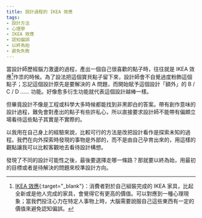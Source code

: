 ```yaml
---
title: 設計過程的 IKEA 效應
tags:
- 設計方法
- 心理學
- IKEA 效應
- 認知偏誤
- 以終為始
- 避免失敗
---
```


當設計師歷經腦力激盪的過程，產出一個自己很喜歡的點子時，往往就是 IKEA 效應[^1]作祟的時候。為了設法把這個寶貝點子留下來，設計師會不自覺過度粉飾這個點子；忘記這個設計原先是要解決的 A 問題，而開始賦予這個設計「額外」的 B / C / D ...... 功能。好像愈多衍生功能就代表這個設計越棒一樣。

但畢竟設計不像是工程或科學大多時候都能找到非黑即白的答案。帶有創作意味的設計過程，難免會對產出的點子有些許私心，所以直接要求設計師不能帶有偏頗立場看待這些點子其實是不實際的。

以我用在自己身上的經驗來說，比較可行的方法是改把設計看作是探索未知的過程。我們在向外探索時發現的事物是外部的，而不是由自己孕育出來的，用這樣的觀點讓我可以比較客觀地去看待設計構想。

發現了不同的設計可能性之後，最後要選擇走哪一條路？那就要以終為始，用最初的目標或者是待解決的問題來校準設計方向。

[^1]: [IKEA 效應](https://zh.wikipedia.org/zh-tw/%E5%AE%9C%E5%AE%B6%E6%95%88%E6%87%89){:target="_blank"}：消費者對於自己組裝完成的 IKEA 家具，比起全新或是他人完成的家具，會覺得它有更高的價值。可以對應到一種心理現象；當我們投注心力在特定人事物上時，大腦需要說服自己這些東西有一定的價值來避免認知偏誤。
